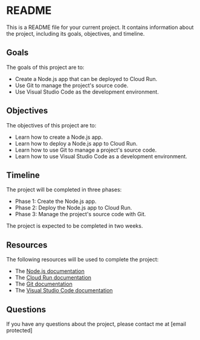# README

This is a README file for your current project. It contains information about the project, including its goals, objectives, and timeline.

## Goals

The goals of this project are to:

- Create a Node.js app that can be deployed to Cloud Run.
- Use Git to manage the project's source code.
- Use Visual Studio Code as the development environment.

## Objectives

The objectives of this project are to:

- Learn how to create a Node.js app.
- Learn how to deploy a Node.js app to Cloud Run.
- Learn how to use Git to manage a project's source code.
- Learn how to use Visual Studio Code as a development environment.

## Timeline

The project will be completed in three phases:

- Phase 1: Create the Node.js app.
- Phase 2: Deploy the Node.js app to Cloud Run.
- Phase 3: Manage the project's source code with Git.

The project is expected to be completed in two weeks.

## Resources

The following resources will be used to complete the project:

- The [Node.js documentation](https://nodejs.org/en/docs/)
- The [Cloud Run documentation](https://cloud.google.com/run/docs/)
- The [Git documentation](https://git-scm.com/docs/)
- The [Visual Studio Code documentation](https://code.visualstudio.com/docs/)

## Questions

If you have any questions about the project, please contact me at [email protected]
